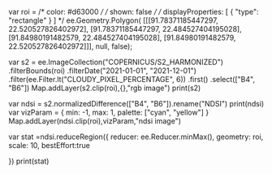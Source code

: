 var roi = 
    /* color: #d63000 */
    /* shown: false */
    /* displayProperties: [
      {
        "type": "rectangle"
      }
    ] */
    ee.Geometry.Polygon(
        [[[91.78371185447297, 22.520527826402972],
          [91.78371185447297, 22.484527404195028],
          [91.84980191482579, 22.484527404195028],
          [91.84980191482579, 22.520527826402972]]], null, false);

var s2 = ee.ImageCollection("COPERNICUS/S2_HARMONIZED")
        .filterBounds(roi)
      .filterDate("2021-01-01", "2021-12-01")
.filter(ee.Filter.lt("CLOUDY_PIXEL_PERCENTAGE", 6))
.first()
.select(["B4", "B6"])
Map.addLayer(s2.clip(roi),{},"rgb image")
print(s2)

var ndsi = s2.normalizedDifference(["B4", "B6"]).rename("NDSI")
print(ndsi)
var vizParam = {
  min: -1,
  max: 1,
  palette: ["cyan", "yellow"]
}
Map.addLayer(ndsi.clip(roi),vizParam,"ndsi image")


var stat =ndsi.reduceRegion({
  reducer: ee.Reducer.minMax(),
  geometry: roi,
  scale: 10,
  bestEffort:true
  
})
print(stat)
